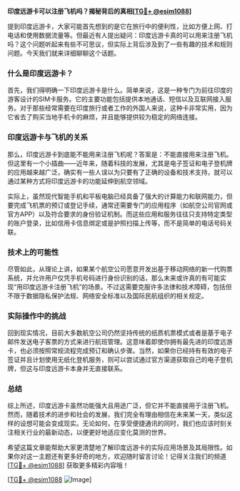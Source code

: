 **印度远游卡可以注册飞机吗？揭秘背后的真相[[TG💪+ @esim1088](https://t.me/s/esim1088)]**

提到印度远游卡，大家可能首先想到的是它在旅行中的便利性，比如方便上网、打电话和使用数据流量等。但最近有人提出疑问：印度远游卡真的可以用来注册飞机吗？这个问题听起来有些不可思议，但实际上背后涉及到了一些有趣的技术和规则问题。今天我们就来详细聊聊这个话题。

### 什么是印度远游卡？

首先，我们得明确一下印度远游卡是什么。简单来说，这是一种专门为前往印度的游客设计的SIM卡服务。它的主要功能包括提供本地通话、短信以及互联网接入服务。对于那些经常需要在印度旅行或者工作的外国人来说，这种卡非常实用，因为它省去了购买当地手机卡的麻烦，并且能够提供较为稳定的网络连接。

### 印度远游卡与飞机的关系

那么，印度远游卡到底能不能用来注册飞机呢？答案是：不能直接用来注册飞机。但这里有一个小插曲——近年来，随着科技的发展，尤其是电子签证和电子登机牌的应用越来越广泛，确实有一些人误以为只要有了正确的设备和技术支持，就可以通过某种方式将印度远游卡的功能延伸到航空领域。

实际上，虽然现代智能手机和平板电脑已经具备了强大的计算能力和联网能力，但要完成飞机票的预订或登记手续，通常还需要专门的应用程序（如航空公司官网或官方APP）以及符合要求的身份验证机制。而这些应用和服务往往只支持特定类型的账户登录，比如信用卡信息绑定或是护照扫描上传等，而不是简单的电话号码关联。

### 技术上的可能性

尽管如此，从理论上讲，如果某个航空公司愿意开发出基于移动网络的新一代购票系统，并允许用户仅凭手机号码进行身份识别的话，那么未来或许真的有可能实现“用印度远游卡注册飞机”的场景。不过这需要克服许多法律和技术障碍，包括但不限于数据隐私保护法规、网络安全标准以及国际民航组织的相关规定。

### 实际操作中的挑战

回到现实情况，目前大多数航空公司仍然坚持传统的纸质机票模式或者是基于电子邮件发送电子客票的方式来进行航班管理。这意味着即使你拥有最先进的印度远游卡，也必须按照常规流程完成预订和确认步骤。当然，如果你已经持有有效的电子签证并且计划使用无纸化登机服务，则可以尝试通过官方渠道获取自己的电子登机牌，但这与印度远游卡本身并无直接联系。

### 总结

综上所述，印度远游卡虽然功能强大且用途广泛，但它并不能直接用于注册飞机。然而，随着技术的进步和社会的发展，我们完全有理由相信在未来某一天，类似这样的设想可能会变成现实。无论如何，在享受便捷通讯的同时，我们也应该时刻关注相关行业的最新动态，以便更好地适应变化莫测的世界。

希望这篇文章能帮助大家更清楚地了解印度远游卡的实际应用场景及其局限性。如果你对这一主题还有更多好奇的地方，欢迎随时留言讨论！记得关注我们的频道[[TG💪+ @esim1088](https://t.me/s/esim1088)] 获取更多精彩内容哦！

[[TG💪+ @esim1088](https://t.me/s/esim1088) ![Image](https://i.postimg.cc/4NQfJmqS/Snipaste-2025-05-13-00-14-12.png)]